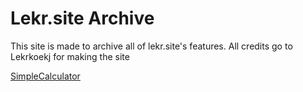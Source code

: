 # Lekr.site Archive

This site is made to archive all of lekr.site's features. All credits go to Lekrkoekj for making the site

<a href="https://bluekoekj.github.io/simplecalculatormodded/main.html">SimpleCalculator


